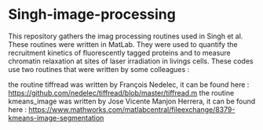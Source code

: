 # Singh-image-processing

This repository gathers the imag processing routines used in Singh et al. These routines were written in MatLab. They were used to quantify the recruitment kinetics of fluorescently tagged proteins and to measure chromatin relaxation at sites of laser irradiation in livings cells. These codes use two routines that were written by some colleagues :

the routine tiffread was written by François Nedelec, it can be found here : https://github.com/nedelec/tiffread/blob/master/tiffread.m
the routine kmeans_image was written by Jose Vicente Manjon Herrera, it can be found here : https://www.mathworks.com/matlabcentral/fileexchange/8379-kmeans-image-segmentation
